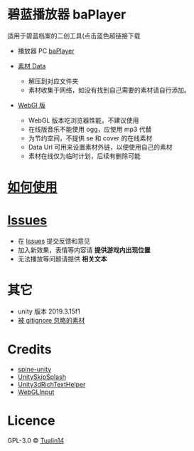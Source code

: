 # 碧蓝播放器 baPlayer

适用于碧蓝档案的二创工具(点击蓝色超链接下载

- 播放器 PC [baPlayer](https://github.com/Tualin14/baPlayer/releases)

- [素材 Data](https://oss.dza.vin/share@dzaaaaaa.com/baPlayer%E5%8F%AF%E7%94%A8%E7%B4%A0%E6%9D%90%E9%9B%86)

  - 解压到对应文件夹
  - 素材收集于网络，如没有找到自己需要的素材请自行添加。

- [WebGl 版](https://baplayer.dza.vin/)

  - WebGL 版本吃浏览器性能，不建议使用
  - 在线版音乐不能使用 ogg，应使用 mp3 代替
  - 为节约空间，不提供 se 和 cover 的在线素材
  - Data Url 可用来设置素材外链，以便使用自己的素材
  - 素材在线仅为临时计划，后续有删除可能

# [如何使用](https://github.com/Tualin14/baPlayer/wiki)

# [Issues](https://github.com/Tualin14/baPlayer/issues)

- 在 [Issues](https://github.com/Tualin14/baPlayer/issues) 提交反馈和意见
- 加入新效果，表情等内容请 **提供游戏内出现位置**
- 无法播放等问题请提供 **相关文本**

# 其它

- unity 版本 2019.3.15f1
- [被 gitignore 忽略的素材](https://oss.dza.vin/item/share@dzaaaaaa.com/013EY5Y6C3ROQOTJLFWJAZGCYWZ6HJCDTG)

# Credits

- [spine-unity](http://zh.esotericsoftware.com/spine-unity)
- [UnitySkipSplash](https://github.com/psygames/UnitySkipSplash)
- [Unity3dRichTextHelper](https://github.com/majecty/Unity3dRichTextHelper)
- [WebGLInput](https://github.com/kou-yeung/WebGLInput)

# Licence

GPL-3.0 © [Tualin14](https://github.com/Tualin14/baPlayer)
